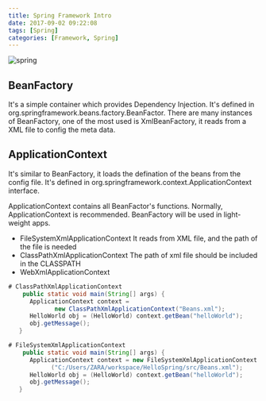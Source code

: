 ```yaml
---
title: Spring Framework Intro
date: 2017-09-02 09:22:08
tags: [Spring]
categories: [Framework, Spring]
---
```


![spring](https://philsblog.b-cdn.net/images/spring.png "spring")

## BeanFactory
It's a simple container which provides Dependency Injection. It's defined in org.springframework.beans.factory.BeanFactor.
There are many instances of BeanFactory, one of the most used is XmlBeanFactory, it reads from a XML file to config the meta data.

## ApplicationContext

It's similar to BeanFactory, it loads the defination of the beans from the config file. It's defined in org.springframework.context.ApplicationContext interface.

ApplicationContext contains all BeanFactor's functions. Normally, ApplicationContext is recommended. BeanFactory will be used in light-weight apps.
* FileSystemXmlApplicationContext
It reads from XML file, and the path of the file is needed
* ClassPathXmlApplicationContext
The path of xml file should be included in the CLASSPATH
* WebXmlApplicationContext


```Java
# ClassPathXmlApplicationContext
	public static void main(String[] args) {
      ApplicationContext context = 
             new ClassPathXmlApplicationContext("Beans.xml");
      HelloWorld obj = (HelloWorld) context.getBean("helloWorld");
      obj.getMessage();
   }

# FileSystemXmlApplicationContext
    public static void main(String[] args) {
      ApplicationContext context = new FileSystemXmlApplicationContext
            ("C:/Users/ZARA/workspace/HelloSpring/src/Beans.xml");
      HelloWorld obj = (HelloWorld) context.getBean("helloWorld");
      obj.getMessage();
   }
```
